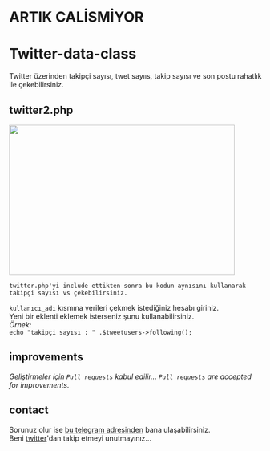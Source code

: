 # ARTIK CALİSMİYOR

# Twitter-data-class
Twitter üzerinden takipçi sayısı, twet sayııs, takip sayısı ve son postu rahatlık ile çekebilirsiniz. 
## twitter2.php

  <img src="https://i.imgyukle.com/2020/09/27/55QtLU.png" width="450" height="300">

    twitter.php'yi include ettikten sonra bu kodun aynısını kullanarak takipçi sayısı vs çekebilirsiniz.
  
  `kullanıcı_adı` kısmına verileri çekmek istediğiniz hesabı giriniz.<br>
  Yeni bir eklenti eklemek isterseniz şunu kullanabilirsiniz.<br>
  *Örnek:*<br>
  `echo "takipçi sayısı : " .$tweetusers->following();`


## improvements
*Geliştirmeler için `Pull requests` kabul edilir...*
*`Pull requests` are accepted for improvements.*

## contact
Sorunuz olur ise [bu telegram adresinden](http://t.me/tioxxs) bana ulaşabilirsiniz.<br>
Beni [twitter](https://twitter.com/TioxsUsta)'dan takip etmeyi unutmayınız...
